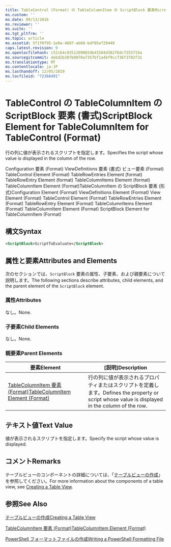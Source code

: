 ```yaml
---
title: TableControl (Format) の TableColumnItem の ScriptBlock 要素Microsoft Docs
ms.custom: ''
ms.date: 09/13/2016
ms.reviewer: ''
ms.suite: ''
ms.tgt_pltfrm: ''
ms.topic: article
ms.assetid: 5f1f0f95-1e0a-4607-ab68-bdf85ef29448
caps.latest.revision: 9
ms.openlocfilehash: c52cb4c93512090024b43504d382f6dc7255f19a
ms.sourcegitcommit: debd2b38fb8070a7357bf1a4bf9cc736f3702f31
ms.translationtype: MT
ms.contentlocale: ja-JP
ms.lasthandoff: 12/05/2019
ms.locfileid: "72368491"
---
```

# <a name="scriptblock-element-for-tablecolumnitem-for-tablecontrol-format"></a><span data-ttu-id="0ff29-102">TableControl の TableColumnItem の ScriptBlock 要素 (書式)</span><span class="sxs-lookup"><span data-stu-id="0ff29-102">ScriptBlock Element for TableColumnItem for TableControl (Format)</span></span>

<span data-ttu-id="0ff29-103">行の列に値が表示されるスクリプトを指定します。</span><span class="sxs-lookup"><span data-stu-id="0ff29-103">Specifies the script whose value is displayed in the column of the row.</span></span>

<span data-ttu-id="0ff29-104">Configuration 要素 (Format) ViewDefinitions 要素 (書式) ビュー要素 (Format) TableControl Element (Format) TableRowEntries Element (format) TableRowEntry Element (format) TableColumnItems Element (format) TableColumnItem Element (Format)TableColumnItem の ScriptBlock 要素 (形式)</span><span class="sxs-lookup"><span data-stu-id="0ff29-104">Configuration Element (Format) ViewDefinitions Element (Format) View Element (Format) TableControl Element (Format) TableRowEntries Element (Format) TableRowEntry Element (Format) TableColumnItems Element (Format) TableColumnItem Element (Format) ScriptBlock Element for TableColumnItem (Format)</span></span>

## <a name="syntax"></a><span data-ttu-id="0ff29-105">構文</span><span class="sxs-lookup"><span data-stu-id="0ff29-105">Syntax</span></span>

```xml
<ScriptBlock>ScriptToEvaluate</ScriptBlock>
```

## <a name="attributes-and-elements"></a><span data-ttu-id="0ff29-106">属性と要素</span><span class="sxs-lookup"><span data-stu-id="0ff29-106">Attributes and Elements</span></span>

<span data-ttu-id="0ff29-107">次のセクションでは、`ScriptBlock` 要素の属性、子要素、および親要素について説明します。</span><span class="sxs-lookup"><span data-stu-id="0ff29-107">The following sections describe attributes, child elements, and the parent element of the `ScriptBlock` element.</span></span>

### <a name="attributes"></a><span data-ttu-id="0ff29-108">属性</span><span class="sxs-lookup"><span data-stu-id="0ff29-108">Attributes</span></span>

<span data-ttu-id="0ff29-109">なし。</span><span class="sxs-lookup"><span data-stu-id="0ff29-109">None.</span></span>

### <a name="child-elements"></a><span data-ttu-id="0ff29-110">子要素</span><span class="sxs-lookup"><span data-stu-id="0ff29-110">Child Elements</span></span>

<span data-ttu-id="0ff29-111">なし。</span><span class="sxs-lookup"><span data-stu-id="0ff29-111">None.</span></span>

### <a name="parent-elements"></a><span data-ttu-id="0ff29-112">親要素</span><span class="sxs-lookup"><span data-stu-id="0ff29-112">Parent Elements</span></span>

|<span data-ttu-id="0ff29-113">要素</span><span class="sxs-lookup"><span data-stu-id="0ff29-113">Element</span></span>|<span data-ttu-id="0ff29-114">[説明]</span><span class="sxs-lookup"><span data-stu-id="0ff29-114">Description</span></span>|
|-------------|-----------------|
|[<span data-ttu-id="0ff29-115">TableColumnItem 要素 (Format)</span><span class="sxs-lookup"><span data-stu-id="0ff29-115">TableColumnItem Element (Format)</span></span>](./tablecolumnitem-element-for-tablecolumnitems-for-tablecontrol-format.md)|<span data-ttu-id="0ff29-116">行の列に値が表示されるプロパティまたはスクリプトを定義します。</span><span class="sxs-lookup"><span data-stu-id="0ff29-116">Defines the property or script whose value is displayed in the column of the row.</span></span>|

## <a name="text-value"></a><span data-ttu-id="0ff29-117">テキスト値</span><span class="sxs-lookup"><span data-stu-id="0ff29-117">Text Value</span></span>

<span data-ttu-id="0ff29-118">値が表示されるスクリプトを指定します。</span><span class="sxs-lookup"><span data-stu-id="0ff29-118">Specify the script whose value is displayed.</span></span>

## <a name="remarks"></a><span data-ttu-id="0ff29-119">コメント</span><span class="sxs-lookup"><span data-stu-id="0ff29-119">Remarks</span></span>

<span data-ttu-id="0ff29-120">テーブルビューのコンポーネントの詳細については、「[テーブルビューの作成](./creating-a-table-view.md)」を参照してください。</span><span class="sxs-lookup"><span data-stu-id="0ff29-120">For more information about the components of a table view, see [Creating a Table View](./creating-a-table-view.md).</span></span>

## <a name="see-also"></a><span data-ttu-id="0ff29-121">参照</span><span class="sxs-lookup"><span data-stu-id="0ff29-121">See Also</span></span>

[<span data-ttu-id="0ff29-122">テーブルビューの作成</span><span class="sxs-lookup"><span data-stu-id="0ff29-122">Creating a Table View</span></span>](./creating-a-table-view.md)

[<span data-ttu-id="0ff29-123">TableColumnItem 要素 (Format)</span><span class="sxs-lookup"><span data-stu-id="0ff29-123">TableColumnItem Element (Format)</span></span>](./tablecolumnitem-element-for-tablecolumnitems-for-tablecontrol-format.md)

[<span data-ttu-id="0ff29-124">PowerShell フォーマットファイルの作成</span><span class="sxs-lookup"><span data-stu-id="0ff29-124">Writing a PowerShell Formatting File</span></span>](./writing-a-powershell-formatting-file.md)
